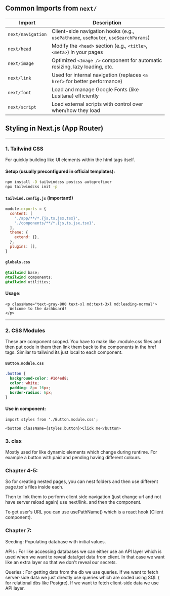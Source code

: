 ## Common Imports from `next/`

| Import | Description |
|--------|-------------|
| `next/navigation` | Client-side navigation hooks (e.g., `usePathname`, `useRouter`, `useSearchParams`) |
| `next/head` | Modify the `<head>` section (e.g., `<title>`, `<meta>`) in your pages |
| `next/image` | Optimized `<Image />` component for automatic resizing, lazy loading, etc. |
| `next/link` | Used for internal navigation (replaces `<a href>` for better performance) |
| `next/font` | Load and manage Google Fonts (like Lusitana) efficiently |
| `next/script` | Load external scripts with control over when/how they load |


## Styling in Next.js (App Router)

---

### 1. Tailwind CSS

For quickly building like UI elements within the html tags itself.

#### Setup (usually preconfigured in official templates):
```bash
npm install -D tailwindcss postcss autoprefixer
npx tailwindcss init -p
```

#### `tailwind.config.js` (important!)
```js
module.exports = {
  content: [
    './app/**/*.{js,ts,jsx,tsx}',
    './components/**/*.{js,ts,jsx,tsx}',
  ],
  theme: {
    extend: {},
  },
  plugins: [],
}
```

#### `globals.css`
```css
@tailwind base;
@tailwind components;
@tailwind utilities;
```

#### Usage:
```tsx
<p className="text-gray-800 text-xl md:text-3xl md:leading-normal">
  Welcome to the dashboard!
</p>
```

---

### 2. CSS Modules

These are component scoped. You have to make like .module.css files and then put code in them then link them back to the components in the href tags. Similar to tailwind its just local to each component. 

#### `Button.module.css`
```css
.button {
  background-color: #1d4ed8;
  color: white;
  padding: 8px 16px;
  border-radius: 6px;
}
```

#### Use in component:
```tsx
import styles from './Button.module.css';

<button className={styles.button}>Click me</button>
```


### 3. clsx

Mostly used for like dynamic elements which change during runtime. For example a button with paid and pending having different colours.


### Chapter 4-5:
So for creating nested pages, you can nest folders and then use different page.tsx's files inside each.

Then to link them to perform client side navigation (just change url and not have server reload again) use next/link. and then the <Link></Link> component.

To get user's URL you can use usePathName() which is a react hook (Client component). 

### Chapter 7:
Seeding: Populating database with initial values. 

APIs : For like accessing databases we can either use an API layer which is used when we want to reveal data/get data from client. In that case we want like an extra layer so that we don't reveal our secrets. 

Queries : For getting data from the db we use queries. If we want to fetch server-side data we just directly use queries which are coded using SQL ( for relational dbs like Postgre). If we want to fetch client-side data we use API layer. 


```






